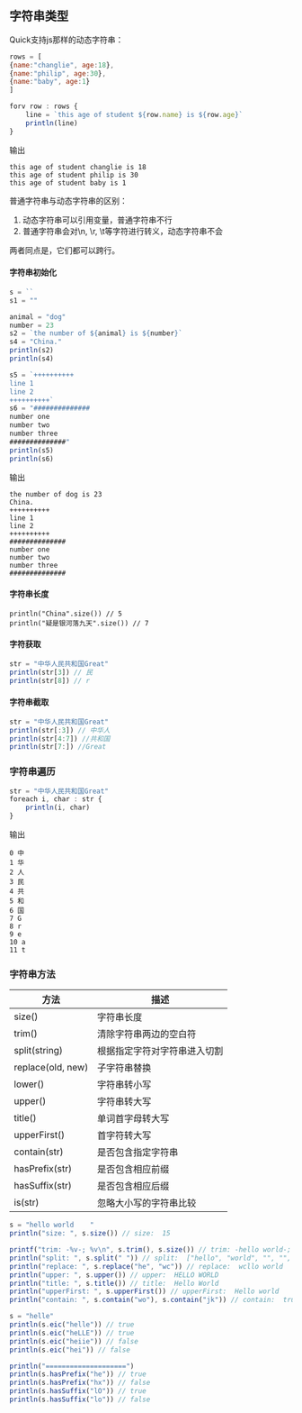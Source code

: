 ## 字符串类型

Quick支持js那样的动态字符串：
```js
rows = [
{name:"changlie", age:18},
{name:"philip", age:30},
{name:"baby", age:1}
]

forv row : rows {
    line = `this age of student ${row.name} is ${row.age}`
    println(line)
}
```
输出
```
this age of student changlie is 18
this age of student philip is 30
this age of student baby is 1
```

普通字符串与动态字符串的区别：
1. 动态字符串可以引用变量，普通字符串不行
2. 普通字符串会对\n, \r, \t等字符进行转义，动态字符串不会

两者同点是，它们都可以跨行。


#### 字符串初始化
```js
s = ``
s1 = ""

animal = "dog"
number = 23
s2 = `the number of ${animal} is ${number}`
s4 = "China."
println(s2)
println(s4)

s5 = `++++++++++
line 1
line 2
++++++++++`
s6 = "##############
number one
number two
number three
##############"
println(s5)
println(s6)
```
输出
```
the number of dog is 23
China.
++++++++++
line 1
line 2
++++++++++
##############
number one
number two
number three
##############
```

#### 字符串长度
```
println("China".size()) // 5
println("疑是银河落九天".size()) // 7
```

#### 字符获取
```js
str = "中华人民共和国Great"
println(str[3]) // 民
println(str[8]) // r
```

#### 字符串截取
```js
str = "中华人民共和国Great"
println(str[:3]) // 中华人
println(str[4:7]) //共和国
println(str[7:]) //Great
```

### 字符串遍历
```js
str = "中华人民共和国Great"
foreach i, char : str {
    println(i, char)
}
```
输出
```
0 中
1 华
2 人
3 民
4 共
5 和
6 国
7 G
8 r
9 e
10 a
11 t
```

### 字符串方法

| 方法  |	描述   |
|  ----  | ----  |
|  size()  | 字符串长度  |
|  trim()  | 清除字符串两边的空白符  |
|  split(string)  |  根据指定字符对字符串进入切割 |
|  replace(old, new)  | 子字符串替换  |
|  lower()  | 字符串转小写  |
|  upper()  | 字符串转大写  |
|  title()  |  单词首字母转大写 |
|  upperFirst()  | 首字符转大写  |
|  contain(str)  | 是否包含指定字符串  |
|  hasPrefix(str) | 是否包含相应前缀 |
|  hasSuffix(str) | 是否包含相应后缀 |
|  is(str) | 忽略大小写的字符串比较 |
```js
s = "hello world    "
println("size: ", s.size()) // size:  15

printf("trim: -%v-; %v\n", s.trim(), s.size()) // trim: -hello world-; 15
println("split: ", s.split(" ")) // split:  ["hello", "world", "", "", "", ""]
println("replace: ", s.replace("he", "wc")) // replace:  wcllo world    
println("upper: ", s.upper()) // upper:  HELLO WORLD    
println("title: ", s.title()) // title:  Hello World    
println("upperFirst: ", s.upperFirst()) // upperFirst:  Hello world    
println("contain: ", s.contain("wo"), s.contain("jk")) // contain:  true false  

s = "helle"
println(s.eic("helle")) // true
println(s.eic("heLLE")) // true
println(s.eic("heiie")) // false
println(s.eic("hei")) // false

println("====================")
println(s.hasPrefix("he")) // true
println(s.hasPrefix("hx")) // false
println(s.hasSuffix("lO")) // true
println(s.hasSuffix("lo")) // false
```
